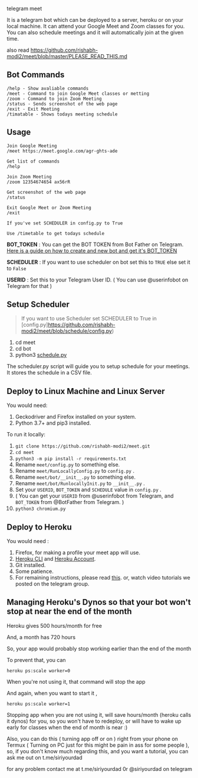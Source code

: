 telegram meet

It is a telegram bot which can be deployed to a server, heroku or on your local machine. It can attend your Google Meet and Zoom classes for you. You can also schedule meetings and it will automatically join at the given time.

also read https://github.com/rishabh-modi2/meet/blob/master/PLEASE_READ_THIS.md

## Bot Commands

    /help - Show avaliable commands
    /meet - Command to join Google Meet classes or metting
    /zoom - Command to join Zoom Meeting
    /status - Sends screenshot of the web page
    /exit - Exit Meeting
    /timatable - Shows todays meeting schedule
    
## Usage
	
	Join Google Meeting
    /meet https://meet.google.com/agr-ghts-ade
    
    Get list of commands
    /help
    
    Join Zoom Meeting
    /zoom 12354674654 ax56rR
	
    Get screenshot of the web page
    /status

    Exit Google Meet or Zoom Meeting
    /exit

	If you've set SCHEDULER in config.py to True

	Use /timetable to get todays schedule

**BOT_TOKEN** : You can get the BOT TOKEN from Bot Father on Telegram. [Here is a guide on how to create and new bot and get it's BOT_TOKEN](https://www.siteguarding.com/en/how-to-get-telegram-bot-api-token)

**SCHEDULER** :  If you want to use scheduler on bot set this to `TRUE` else set it to `False`

**USERID** : Set this to your Telegram User ID. ( You can use @userinfobot on Telegram for that )

## Setup Scheduler
> If you want to use Scheduler set SCHEDULER to True in [config.py]https://github.com/rishabh-modi2/meet/blob/schedule/config.py)

1. cd meet
2. cd bot
3. python3 [schedule.py](https://github.com/rishabh-modi2/meet/blob/schedule/bot/schedule.py)

The scheduler.py script will guide you to setup schedule for your meetings. It stores the schedule in a CSV file. 


## Deploy to Linux Machine and Linux Server

You would need:

1. Geckodriver and Firefox installed on your system.
2. Python 3.7+ and pip3 installed.

To run it locally:

1. `git clone https://github.com/rishabh-modi2/meet.git`
2. `cd meet`
3. `python3 -m pip install -r requirements.txt`
4. Rename `meet/config.py` to something else.
5. Rename `meet/RunLocallyConfig.py` to `config.py` .
6. Rename `meet/bot/__init__.py` to something else.
7. Rename `meet/bot/RunlocallyInit.py` to `__init__.py` .
8. Set your `USERID`, `BOT_TOKEN` and `SCHEDULE` value in `config.py` .
9. ( You can get your `USERID` from @userinfobot from Telegram, and `BOT_TOKEN` from @BotFather from Telegram. )
10. `python3 chromium.py`

## Deploy to Heroku



You would need :
1. Firefox, for making a profile your meet app will use.
2. [Heroku CLI](https://devcenter.heroku.com/articles/heroku-cli#download-and-install) and [Heroku Account](https://www.heroku.com). 
3. Git installed.
4. Some patience.
5. For remaining instructions, please read [this](https://github.com/rishabh-modi2/meet/blob/master/PLEASE_READ_THIS.md). or, watch video tutorials we posted on the telegram group.


## Managing Heroku's Dynos so that your bot won't stop at near the end of the month 

Heroku gives 500 hours/month for free 

And, a month has 720 hours 

So, your app would probably stop working earlier than the end of the month 

To prevent that, you can 

`heroku ps:scale worker=0`

When you're not using it, that command will stop the app

And again, when you want to start it , 

`heroku ps:scale worker=1`

Stopping app when you are not using it, will save hours/month (heroku calls it dynos) for you, so you won't have to redeploy, or will have to wake up early for classes when the end of month is near :)

Also, you can do this ( turning app off or on ) right from your phone on Termux ( Turning on PC just for this might be pain in ass for some people ), so, if you don't know much regarding this, and you want a tutorial, you can ask me out on t.me/siriyourdad



for any problem contact me at t.me/siriyourdad 0r @siriyourdad on telegram
